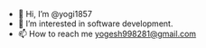 - 👋 Hi, I’m @yogi1857
- 👀 I’m interested in software development.
- 📫 How to reach me yogesh998281@gmail.com

<!---
yogi1857/yogi1857 is a ✨ special ✨ repository because its `README.md` (this file) appears on your GitHub profile.
You can click the Preview link to take a look at your changes.
--->
